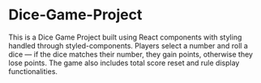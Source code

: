 # Dice-Game-Project
This is a Dice Game Project built using React components with styling handled through styled-components. Players select a number and roll a dice — if the dice matches their number, they gain points, otherwise they lose points. The game also includes total score reset and rule display functionalities.
